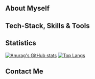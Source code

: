 ## About Myself

## Tech-Stack, Skills & Tools

## Statistics

[![Anurag's GitHub stats](https://github-readme-stats.vercel.app/api?username=usmansbk&count_private=true&show_icons=true&theme=onedark)](https://github.com/anuraghazra/github-readme-stats) [![Top Langs](https://github-readme-stats.vercel.app/api/top-langs/?username=usmansbk&theme=onedark)](https://github.com/anuraghazra/github-readme-stats)


## Contact Me
